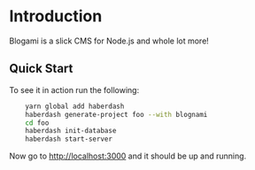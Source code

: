 
# Introduction

Blogami is a slick CMS for Node.js and whole lot more!
## Quick Start

To see it in action run the following:

```bash
    yarn global add haberdash
    haberdash generate-project foo --with blognami
    cd foo
    haberdash init-database
    haberdash start-server
```

Now go to [http://localhost:3000](http://localhost:3000) and it should be up and running.

